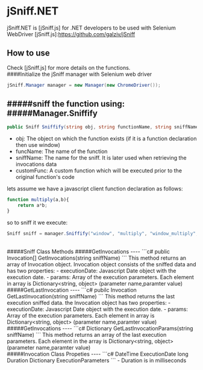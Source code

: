 # jSniff.NET

jSniff.NET is [jSniff.js] for .NET developers to be used with Selenium WebDriver
[jSniff.js]:https://github.com/galziv/jSniff

## How to use
Check [jSniff.js] for more details on the functions.
<br/>
####Initialize the jSniff manager with Selenium web driver
```c#
jSniff.Manager manager = new Manager(new ChromeDriver());
```
#####sniff the function using:
#####Manager.Sniffify
----
```c#
public Sniff Sniffify(string obj, string functionName, string sniffName, string customFunc = "")
```

 - obj: The object on which the function exists (if it is a function declaration then use window)
 - funcName: The name of the function
 - sniffName: The name for the sniff. It is later used when retrieving the invocations data
 - customFunc: A custom function which will be executed prior to the original function's code

lets assume we have a javascript client function declaration as follows:
```js
function multiply(a,b){
    return a*b;
}
```

so to sniff it we execute:
```c#
Sniff sniff = manager.Sniffify("window", "multiply", "window_multiply", "function() { console.log('log from custom function');}");
```

<br />
#####Sniff Class Methods
#####GetInvocations
----
```c#
public Invocation[] GetInvocations(string sniffName)
```
This method returns an array of Invocation object. Invocation object consists of the sniffed data and has two properties:
 - executionDate: Javascript Date object with the execution date.
  - params: Array of the execution parameters. Each element in array is Dictionary&lt;string, object&gt; (parameter name,paramter value)

<br />
#####GetLastInvocation
----
```c#
pubilc Invocation GetLastInvocation(string sniffName)
```
This method returns the last execution sniffed data. the Invocation object has two properties:
 - executionDate: Javascript Date object with the execution date.
 - params: Array of the execution parameters. Each element in array is Dictionary&lt;string, object&gt; (parameter name,paramter value)

<br />
#####GetInvocations
----
```c#
Dictionary<string, object> GetLastInvocationParams(string sniffName)
```
This method returns an array of the last execution parameters. Each element in the array is Dictionary&lt;string, object&gt; (parameter name,paramter value)


<br />
#####Invocation Class Propeties
----
```c#
DateTime ExecutionDate
long Duration
Dictionary<string, object> ExecutionParameters
```
- Duration is in milliseconds
